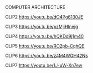 COMPUTER ARCHITECTURE

CLIP2 <https://youtu.be/dO4Pg6130JE>

CLIP3 <https://youtu.be/pzMjiHlnejg>

CLIP4 <https://youtu.be/hQKDd9j1m40>

CLIP5 <https://youtu.be/RO2pb-CqhQE>

CLIP6 <https://youtu.be/z4M4WGH42Ns>

CLIP7 <https://youtu.be/1J-uW-Xn7ew>
